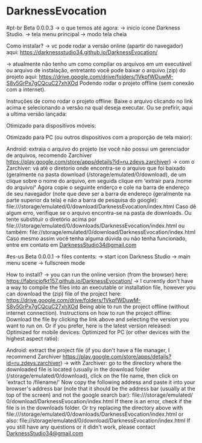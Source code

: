 # DarknessEvocation
#pt-br
Beta 0.0.0.3
-> o que temos até agora:
    -> inicio ícone Darkness Studio.
    -> tela menu principal
    -> modo tela cheia

Como instalar?
 -> vc pode rodar a versão online (apartir do navegador) aqui:
    https://darknessstudio34.github.io/DarknessEvocation/

 -> atualmente não tenho um como compilar os arquivos em um executável ou arquivo de instalação, entretanto você pode baixar o arquivo (zip) do projeto aqui: https://drive.google.com/drive/folders/1VkpfWDuwM-S8v5GrPx7gCQcuC27xhXOd
Podendo rodar o projeto offline (sem conexão com a internet).

Instruções de como rodar o projeto offline:
Baixe o arquivo clicando no link acima e selecionando a versão na qual deseja executar. 
Ou se prefirir, aqui a ultima versão lançada:

Otimizado para dispositivos móveis:

Otimizado para PC (ou outros dispositivos com a proporção de tela maior):

Android: extraia o arquivo do projeto (se você não possui um gerenciador de arquivos, recomendo Zarchiver https://play.google.com/store/apps/details?id=ru.zdevs.zarchiver)
-> com o Zarchiver: vá até o diretorio onde encontra-se o arquivo que foi baixado (geralmente na pasta download (/storage/emulated/0/download), de um clique sobre o nome do arquivo, em seguida clique em 'extrair para /nome do arquivo/'
Agora copie o seguinte enderço e cole na barra de endereço de seu navegador (note que deve ser a barra de endereço (geralmente na parte superior da tela) e não a barra de pesquisa do google): file:///storage/emulated/0/download/DarknessEvocation/index.html
Caso dê algum erro, verifique se o arquivo encontra-se na pasta de downloads. Ou tente substituir o diretório acima por file:///storage/emulated/0/downloads/DarknessEvocation/index.html ou também: file://storage/emulated/0/download/DarknessEvocation/index.html
Caso mesmo assim você tenha alguma dúvida ou não tenha funcionado, entre em contato em DarknessStudio34@gmail.com

#es-us
Beta 0.0.0.1
-> files contents:
    -> start icon Darkness Studio
    -> main menu scene
    -> fullscreen mode


How to install? 
-> you can run the online version (from the browser) here: https://fabriciofkt157.github.io/DarknessEvocation/ 
-> I currently don't have a way to compile the files into an executable or installation file, however you can download the (zip) file of the project here: https://drive.google.com/drive/folders/1VkpfWDuwM-S8v5GrPx7gCQcuC27xhXOd Being able to run the project offline (without internet connection). 
Instructions on how to run the project offline: 
Download the file by clicking the link above and selecting the version you want to run on. Or if you prefer, here is the latest version released: 
Optimized for mobile devices: 
Optimized for PC (or other devices with the highest aspect ratio): 

Android: extract the project file (if you don't have a file manager, I recommend Zarchiver https://play.google.com/store/apps/details?id=ru.zdevs.zarchiver) 
-> with Zarchiver: go to the directory where the downloaded file is located (usually in the download folder (/storage/emulated/0/download), click on the file name, then click on 'extract to /filename/' Now copy the following address and paste it into your browser's address bar (note that it should be the address bar (usually at the top of the screen) and not the google search bar): file:///storage/emulated/ 0/download/DarknessEvocation/index.html If there is an error, check if the file is in the downloads folder. Or try replacing the directory above with file:///storage/emulated/0/downloads/DarknessEvocation/index.html or also: file://storage/emulated/0/download/DarknessEvocation/index.html If you still have any questions or it didn't work, please contact DarknessStudio34@gmail.com

